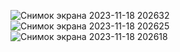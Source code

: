 ![Снимок экрана 2023-11-18 202632](https://github.com/Alexander-Domnenko/design/assets/91257943/2ec30a08-7bdb-48d9-99b2-4bab3677e3c2)
![Снимок экрана 2023-11-18 202625](https://github.com/Alexander-Domnenko/design/assets/91257943/c7b939c3-077f-41e4-b6c2-2438520ce15c)
![Снимок экрана 2023-11-18 202618](https://github.com/Alexander-Domnenko/design/assets/91257943/9858ae05-3f82-4351-8cba-3fa1f7613bf1)
